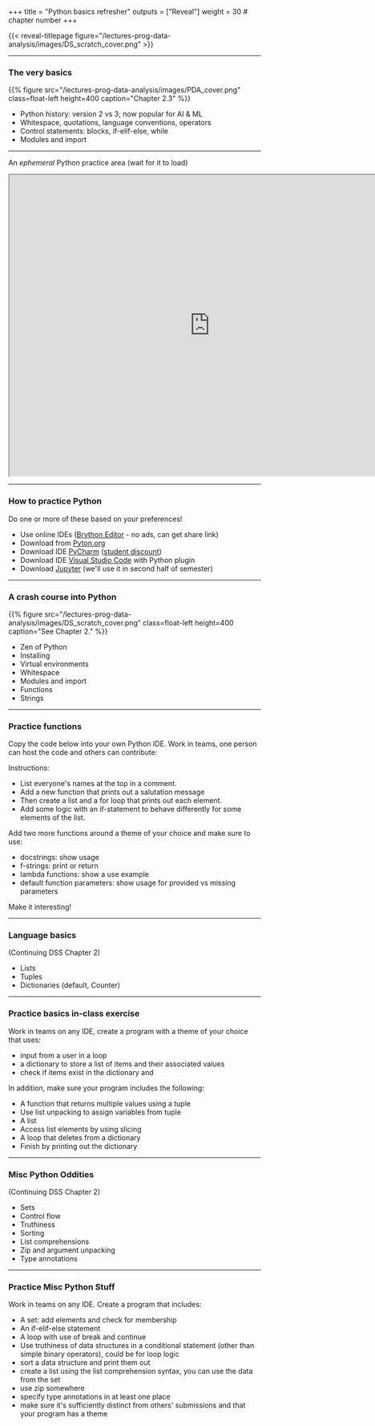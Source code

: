 +++
title = "Python basics refresher"
outputs = ["Reveal"]
weight = 30 # chapter number
+++

{{< reveal-titlepage figure="/lectures-prog-data-analysis/images/DS_scratch_cover.png" >}}
  
---

### The very basics

{{% figure src="/lectures-prog-data-analysis/images/PDA_cover.png" class=float-left height=400
    caption="Chapter 2.3" %}}

- Python history: version 2 vs 3; now popular for AI & ML
- Whitespace, quotations, language conventions, operators
- Control statements: blocks, if-elif-else, while
- Modules and import

---

An *ephemeral* Python practice area (wait for it to load)

<iframe src="https://jupyterlite.github.io/demo/repl/index.html?kernel=python&amp;toolbar=1&amp" width="800px" height="600px"></iframe>

---

### How to practice Python

Do one or more of these based on your preferences!
- Use online IDEs ([Brython Editor](https://brython.info/tests/editor.html?lang=en) - no ads, can get share link)
- Download from [Pyton.org](https://www.python.org/downloads/)
- Download IDE [PyCharm](https://www.jetbrains.com/pycharm/) ([student discount](https://www.jetbrains.com/community/education/#students/))
- Download IDE [Visual Studio Code](https://code.visualstudio.com/) with Python plugin
- Download [Jupyter](https://jupyter.org/) (we'll use it in second half of semester)

---

### A crash course into Python

{{% figure src="/lectures-prog-data-analysis/images/DS_scratch_cover.png" class=float-left height=400
    caption="See Chapter 2." %}}

- Zen of Python
- Installing 
- Virtual environments
- Whitespace
- Modules and import
- Functions
- Strings

---

### Practice functions

Copy the code below into your own Python IDE. Work in teams,
one person can host the code and others can contribute:

Instructions:
- List everyone's names at the top in a comment.
- Add a new function that prints out a salutation message
- Then create a list and a for loop that prints out each element.
- Add some logic with an if-statement to behave differently for some elements of the list.

Add two more functions around a theme of your choice and make sure to use:
- docstrings: show usage
- f-strings: print or return
- lambda functions: show a use example
- default function parameters: show usage for provided vs missing parameters

Make it interesting!

<!--iframe height="500px" width="100%" src="https://replit.com/@cengique/Python-functions-sp24?lite=true#main.py" scrolling="no" frameborder="no" allowtransparency="true" allowfullscreen="true" sandbox="allow-forms allow-pointer-lock allow-popups allow-same-origin allow-scripts allow-modals"></iframe-->

---

### Language basics

(Continuing DSS Chapter 2)

- Lists
- Tuples
- Dictionaries (default, Counter)

---

### Practice basics in-class exercise

Work in teams on any IDE, create a program with a theme of your choice that uses:
- input from a user in a loop
- a dictionary to store a list of items and their associated values
-  check if items exist in the dictionary and

In addition, make sure your program includes the following:
- A function that returns multiple values using a tuple
- Use list unpacking to assign variables from tuple
- A list
- Access list elements by using slicing
- A loop that deletes from a dictionary
- Finish by printing out the dictionary

<!--iframe height="500px" width="100%" src="https://replit.com/@cengique/Python-dict-sp24?lite=true#main.py" scrolling="no" frameborder="no" allowtransparency="true" allowfullscreen="true" sandbox="allow-forms allow-pointer-lock allow-popups allow-same-origin allow-scripts allow-modals"></iframe-->

---

### Misc Python Oddities

(Continuing DSS Chapter 2)

- Sets
- Control flow
- Truthiness
- Sorting
- List comprehensions
- Zip and argument unpacking
- Type annotations

---

### Practice Misc Python Stuff

Work in teams on any IDE. Create a program that includes:
- A set: add elements and check for membership
- An if-elif-else statement
- A loop with use of break and continue
- Use truthiness of data structures in a conditional statement (other than simple binary operators), could be for loop logic
- sort a data structure and print them out
- create a list using the list comprehension syntax, you can use the data from the set
- use zip somewhere
- specify type annotations in at least one place
- make sure it's sufficiently distinct from others' submissions and that your program has a theme

<!--iframe height="500px" width="100%" src="https://replit.com/@cengique/Python-misc-features-sp23?lite=true#main.py" scrolling="no" frameborder="no" allowtransparency="true" allowfullscreen="true" sandbox="allow-forms allow-pointer-lock allow-popups allow-same-origin allow-scripts allow-modals"></iframe-->
